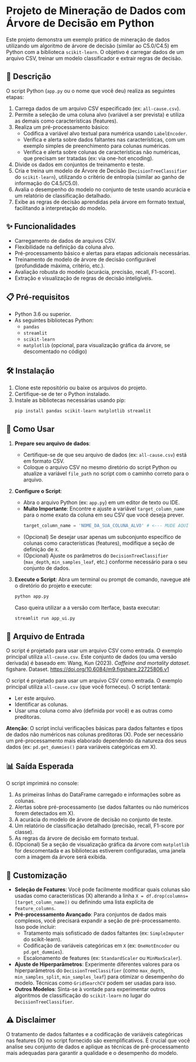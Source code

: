 # Projeto de Mineração de Dados com Árvore de Decisão em Python

Este projeto demonstra um exemplo prático de mineração de dados utilizando um algoritmo de árvore de decisão (similar ao C5.0/C4.5) em Python com a biblioteca `scikit-learn`. O objetivo é carregar dados de um arquivo CSV, treinar um modelo classificador e extrair regras de decisão.

## 📝 Descrição

O script Python (`app.py` ou o nome que você deu) realiza as seguintes etapas:
1.  Carrega dados de um arquivo CSV especificado (ex: `all-cause.csv`).
2.  Permite a seleção de uma coluna alvo (variável a ser prevista) e utiliza as demais como características (features).
3.  Realiza um pré-processamento básico:
    * Codifica a variável alvo textual para numérica usando `LabelEncoder`.
    * Verifica e alerta sobre dados faltantes nas características, com um exemplo simples de preenchimento para colunas numéricas.
    * Verifica e alerta sobre colunas de características não numéricas, que precisam ser tratadas (ex: via one-hot encoding).
4.  Divide os dados em conjuntos de treinamento e teste.
5.  Cria e treina um modelo de Árvore de Decisão (`DecisionTreeClassifier` do `scikit-learn`), utilizando o critério de entropia (similar ao ganho de informação do C4.5/C5.0).
6.  Avalia o desempenho do modelo no conjunto de teste usando acurácia e um relatório de classificação detalhado.
7.  Exibe as regras de decisão aprendidas pela árvore em formato textual, facilitando a interpretação do modelo.

## ✨ Funcionalidades

* Carregamento de dados de arquivos CSV.
* Flexibilidade na definição da coluna alvo.
* Pré-processamento básico e alertas para etapas adicionais necessárias.
* Treinamento de modelo de árvore de decisão configurável (profundidade máxima, critério, etc.).
* Avaliação robusta do modelo (acurácia, precisão, recall, F1-score).
* Extração e visualização de regras de decisão inteligíveis.

## 📋 Pré-requisitos

* Python 3.6 ou superior.
* As seguintes bibliotecas Python:
    * `pandas`
    * `streamlit`
    * `scikit-learn`
    * `matplotlib` (opcional, para visualização gráfica da árvore, se descomentado no código)

## 🛠️ Instalação

1.  Clone este repositório ou baixe os arquivos do projeto.
2.  Certifique-se de ter o Python instalado.
3.  Instale as bibliotecas necessárias usando pip:
    ```bash
    pip install pandas scikit-learn matplotlib streamlit
    ```

## 🚀 Como Usar

1.  **Prepare seu arquivo de dados**:
    * Certifique-se de que seu arquivo de dados (ex: `all-cause.csv`) está em formato CSV.
    * Coloque o arquivo CSV no mesmo diretório do script Python ou atualize a variável `file_path` no script com o caminho correto para o arquivo.

2.  **Configure o Script**:
    * Abra o arquivo Python (ex: `app.py`) em um editor de texto ou IDE.
    * **Muito Importante**: Encontre e ajuste a variável `target_column_name` para o nome exato da coluna em seu CSV que você deseja prever.
        ```python
        target_column_name = 'NOME_DA_SUA_COLUNA_ALVO' # <--- MUDE AQUI
        ```
    * (Opcional) Se desejar usar apenas um subconjunto específico de colunas como características (features), modifique a seção de definição de `X`.
    * (Opcional) Ajuste os parâmetros do `DecisionTreeClassifier` (`max_depth`, `min_samples_leaf`, etc.) conforme necessário para o seu conjunto de dados.

3.  **Execute o Script**:
    Abra um terminal ou prompt de comando, navegue até o diretório do projeto e execute:
    ```bash
    python app.py
    ```
    Caso queira utilizar a a versão com Iterface, basta executar:
    ```bash
    streamlit run app_ui.py
    ```

## 📄 Arquivo de Entrada

O script é projetado para usar um arquivo CSV como entrada. O exemplo principal utiliza `all-cause.csv`.
Este conjunto de dados (ou uma versão derivada) é baseado em:
Wang, Kun (2023). *Caffeine and mortality dataset*. figshare. Dataset. https://doi.org/10.6084/m9.figshare.22725806.v1

O script é projetado para usar um arquivo CSV como entrada. O exemplo principal utiliza `all-cause.csv` (que você forneceu). O script tentará:
* Ler este arquivo.
* Identificar as colunas.
* Usar uma coluna como alvo (definida por você) e as outras como preditoras.

**Atenção**: O script inclui verificações básicas para dados faltantes e tipos de dados não numéricos nas colunas preditoras (X). Pode ser necessário um pré-processamento mais elaborado dependendo da natureza dos seus dados (ex: `pd.get_dummies()` para variáveis categóricas em X).

## 📊 Saída Esperada

O script imprimirá no console:
1.  As primeiras linhas do DataFrame carregado e informações sobre as colunas.
2.  Alertas sobre pré-processamento (se dados faltantes ou não numéricos forem detectados em X).
3.  A acurácia do modelo de árvore de decisão no conjunto de teste.
4.  Um relatório de classificação detalhado (precisão, recall, F1-score por classe).
5.  As regras da árvore de decisão em formato textual.
6.  (Opcional) Se a seção de visualização gráfica da árvore com `matplotlib` for descomentada e as bibliotecas estiverem configuradas, uma janela com a imagem da árvore será exibida.

## 🔧 Customização

* **Seleção de Features**: Você pode facilmente modificar quais colunas são usadas como características (X) alterando a linha `X = df.drop(columns=[target_column_name])` ou definindo uma lista explícita de `feature_columns`.
* **Pré-processamento Avançado**: Para conjuntos de dados mais complexos, você precisará expandir a seção de pré-processamento. Isso pode incluir:
    * Tratamento mais sofisticado de dados faltantes (ex: `SimpleImputer` do scikit-learn).
    * Codificação de variáveis categóricas em `X` (ex: `OneHotEncoder` ou `pd.get_dummies`).
    * Escalonamento de features (ex: `StandardScaler` ou `MinMaxScaler`).
* **Ajuste de Hiperparâmetros**: Experimente diferentes valores para os hiperparâmetros do `DecisionTreeClassifier` (como `max_depth`, `min_samples_split`, `min_samples_leaf`) para otimizar o desempenho do modelo. Técnicas como `GridSearchCV` podem ser usadas para isso.
* **Outros Modelos**: Sinta-se à vontade para experimentar outros algoritmos de classificação do `scikit-learn` no lugar do `DecisionTreeClassifier`.

## ⚠️ Disclaimer

O tratamento de dados faltantes e a codificação de variáveis categóricas nas features (X) no script fornecido são exemplificativos. É crucial que você analise seu conjunto de dados e aplique as técnicas de pré-processamento mais adequadas para garantir a qualidade e o desempenho do modelo.